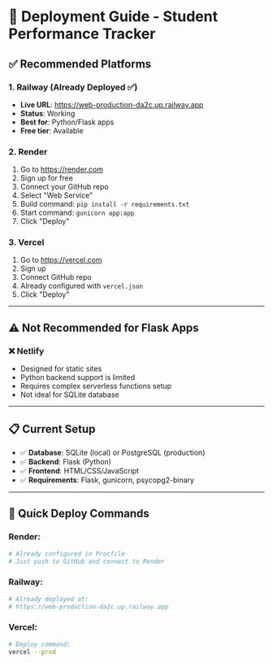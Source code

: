 # 🚀 Deployment Guide - Student Performance Tracker

## ✅ **Recommended Platforms**

### 1. **Railway** (Already Deployed ✅)
- **Live URL**: https://web-production-da2c.up.railway.app
- **Status**: Working
- **Best for**: Python/Flask apps
- **Free tier**: Available

### 2. **Render**
1. Go to https://render.com
2. Sign up for free
3. Connect your GitHub repo
4. Select "Web Service"
5. Build command: `pip install -r requirements.txt`
6. Start command: `gunicorn app:app`
7. Click "Deploy"

### 3. **Vercel**
1. Go to https://vercel.com
2. Sign up
3. Connect GitHub repo
4. Already configured with `vercel.json`
5. Click "Deploy"

---

## ⚠️ **Not Recommended for Flask Apps**

### ❌ Netlify
- Designed for static sites
- Python backend support is limited
- Requires complex serverless functions setup
- Not ideal for SQLite database

---

## 📋 **Current Setup**

- ✅ **Database**: SQLite (local) or PostgreSQL (production)
- ✅ **Backend**: Flask (Python)
- ✅ **Frontend**: HTML/CSS/JavaScript
- ✅ **Requirements**: Flask, gunicorn, psycopg2-binary

---

## 🔧 **Quick Deploy Commands**

### Render:
```bash
# Already configured in Procfile
# Just push to GitHub and connect to Render
```

### Railway:
```bash
# Already deployed at:
# https://web-production-da2c.up.railway.app
```

### Vercel:
```bash
# Deploy command:
vercel --prod
```
